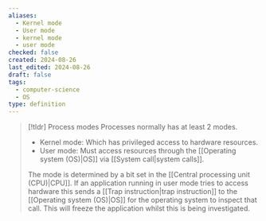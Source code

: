 ```yaml
---
aliases:
  - Kernel mode
  - User mode
  - kernel mode
  - user mode
checked: false
created: 2024-08-26
last_edited: 2024-08-26
draft: false
tags:
  - computer-science
  - OS
type: definition
---
```

>[!tldr] Process modes
>Processes normally has at least 2 modes. 
> - Kernel mode: Which has privileged access to hardware resources.
> - User mode: Must access resources through the [[Operating system (OS)|OS]] via [[System call|system calls]].
>
> The mode is determined by a bit set in the [[Central processing unit (CPU)|CPU]]. If an application running in user mode tries to access hardware this sends a [[Trap instruction|trap instruction]] to the [[Operating system (OS)|OS]] for the operating system to inspect that call. This will freeze the application whilst this is being investigated. 
